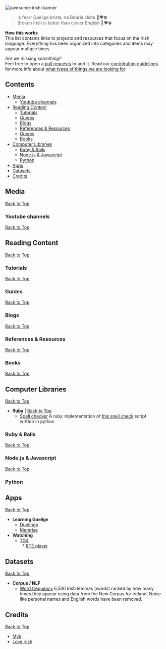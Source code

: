 ![awesome-irish-banner](https://user-images.githubusercontent.com/1305776/39796597-3e7f3d34-530c-11e8-9b52-b472034e5f4d.png)

> Is fearr Gaeilge briste, ná Béarla clíste 👏❤️🍀  
> Broken Irish is better than clever English 👏❤️🍀 

**How this works**  
This list contains links to projects and resources that focus on the Irish language. Everything has been organized into categories and items may appear multiple times.

*Are we missing something?*  
Feel free to open a [pull requests](https://github.com/mklemme/awesome-irish/pulls) to add it. Read our [contribution guidelines](contributing.md) for more info about [what types of things we are looking for](contributing.md#accepted-items)

## Contents
- [Media](#reading-content)
  - [Youtube channels](#tutorials)
- [Reading Content](#reading-content)
  - [Tutorials](#tutorials)
  - [Guides](#guides)
  - [Blogs](#blogs)
  - [References & Resources](#references)
  - [Guides](#online-courses)
  - [Books](#books)
- [Computer Libraries](#libraries)
  - [Ruby & Rails](#ruby)
  - [Node.js & Javascript](#node)
  - [Python](#ruby)
- [Apps](#apps)
- [Datasets](#datasets)
- [Credits](#credits)

## Media
[Back to Top](#contents)
### Youtube channels
[Back to Top](#contents)
## Reading Content
[Back to Top](#contents)
### Tutorials
[Back to Top](#contents)
### Guides
[Back to Top](#contents)
### Blogs
[Back to Top](#contents)
### References & Resources
[Back to Top](#contents)
### Books
[Back to Top](#contents)
## Computer Libraries
[Back to Top](#contents)
 * <a id="ruby">**Ruby**</a> | [Back to Top](#contents)
   * [Spell checker](https://github.com/love-irish/spellchecker/) A ruby implementation of [this spell check](http://norvig.com/spell-correct.html) script written in python
### Ruby & Rails
[Back to Top](#contents)
### Node.js & Javascript
[Back to Top](#contents)
### Python
## Apps

[Back to Top](#contents)
 * <a id="learning">**Learning Gaeilge**</a>
   * [Duolingo](https://duolingo.com/) 
   * [Memrise](https://memrise.com/) 
* <a id="watching-content">**Watching**</a>
   * [TG4](https://www.tg4.ie/en/player/home/)  
   * [RTÉ player](https://www.rte.ie/player/assets/watch/)  
   
## Datasets
[Back to Top](#contents)

* <a id="language-datasets">**Corpus / NLP**</a>
   * [Word frequency](http://www.lexiconista.com/datasets/frequency-ga/) 6,500 Irish lemmas (words) ranked by how many times they appear using data from the New Corpus for Ireland. Noise like personal names and English words have been removed.

## Credits
[Back to Top](#contents)

* [Myk](https://github.com/mklemme) 
* [Love.irish](https://github.com/love-irish)
 
